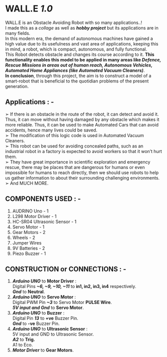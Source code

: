 # **WALL.E** *1.0*
WALL.E is an Obstacle Avoiding Robot with so many applications..!\
I made this as a *collage* as well as ***hobby project*** but its applications are in many fields.
\
In this modern era, the demand of autonomous machines have gained a high value due to its usefulness and vast area of applications, keeping this in mind, a robot, which is compact, autonomous, and fully functional.\
This Robot detects obstacle and changes its course according to it. **This functionality enables this model to be applied in many areas like *Defence, Rescue Missions in areas out of human reach, Autonomous Vehicles, Automated Home Appliances (like Automated Vacuum Cleaners)***.\
**In conclusion**, through this project, the aim is to construct a model of a smart-robot that is beneficial to the quotidian problems of the present generation.

## Applications : -
➢ If there is an obstacle in the route of the robot, it can detect and avoid it. Thus, it can move without having damaged by any obstacle which makes it more reliable. Thus, it can be used to make Automated Cars that can avoid accidents, hence many lives could be saved.\
➢ The modification of this logic code is used in Automated Vacuum Cleaners.\
➢ This robot can be used for avoiding concealed paths, such as an industrial robot in a factory is expected to avoid workers so that it won’t hurt them.\
➢ They have great importance in scientific exploration and emergency rescue, there may be places that are dangerous for humans or even impossible for humans to reach directly, then we should use robots to help us gather information to about their surrounding challenging environments.\
➢ And MUCH MORE.

## COMPONENTS USED : -
1. AUDRINO Uno - 1
2. L298 Motor Driver - 1
3. HC-SR04 Ultrasonic Sensor - 1
4. Servo Motor - 1
5. Gear Motors - 2
6. Wheels - 2
7. Jumper Wires
8. 9V Batteries - 2
9. Piezo Buzzer - 1

## CONSTRUCTION or CONNECTIONS : -
1. ***Arduino UNO*** to **Motor Driver** :\
Digital Pins ***~6, ~9, ~10, ~11*** to **in1, in2, in3, in4** respectively.\
***Gnd*** to **Neutral**.
2. ***Arduino UNO*** to **Servo Motor** :\
Digital PWM Pin ***~3*** to Servo Motor **PULSE Wire**.\
***5V input and Gnd*** to **Servo Motor**.
3. ***Arduino UNO*** to **Buzzer** :\
Digital Pin ***13*** to **+ve** Buzzer Pin.\
***Gnd*** to **-ve** Buzzer Pin.
4. ***Arduino UNO*** to **Ultrasonic Sensor** :\
5V input and GND to Ultrasonic Sensor.\
***A2*** to **Trig.**\
A1 to Eco.
5. ***Motor Driver*** to **Gear Motors**.
